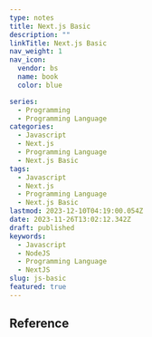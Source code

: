 ```yaml
---
type: notes
title: Next.js Basic
description: ""
linkTitle: Next.js Basic
nav_weight: 1
nav_icon:
  vendor: bs
  name: book
  color: blue

series:
  - Programming
  - Programming Language
categories:
  - Javascript
  - Next.js
  - Programming Language
  - Next.js Basic
tags:
  - Javascript
  - Next.js
  - Programming Language
  - Next.js Basic
lastmod: 2023-12-10T04:19:00.054Z
date: 2023-11-26T13:02:12.342Z
draft: published
keywords:
  - Javascript
  - NodeJS
  - Programming Language
  - NextJS
slug: js-basic
featured: true
---
```


## Reference
